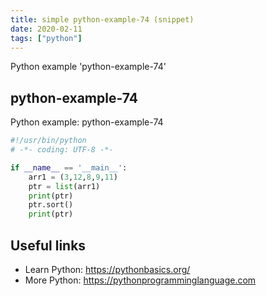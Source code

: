 ```yaml
---
title: simple python-example-74 (snippet)
date: 2020-02-11
tags: ["python"]
---
```

Python example 'python-example-74'


## python-example-74

Python example: python-example-74

```python
#!/usr/bin/python
# -*- coding: UTF-8 -*-

if __name__ == '__main__':
    arr1 = (3,12,8,9,11)
    ptr = list(arr1)
    print(ptr)
    ptr.sort()
    print(ptr)


```

## Useful links

- Learn Python: https://pythonbasics.org/
- More Python: https://pythonprogramminglanguage.com
